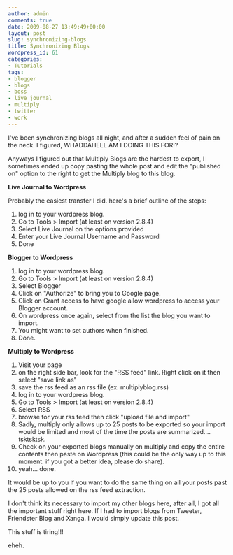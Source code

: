 ```yaml
---
author: admin
comments: true
date: 2009-08-27 13:49:49+00:00
layout: post
slug: synchronizing-blogs
title: Synchronizing Blogs
wordpress_id: 61
categories:
- Tutorials
tags:
- blogger
- blogs
- boss
- live journal
- multiply
- twitter
- work
---
```


I've been synchronizing blogs all night, and after a sudden feel of pain on the neck. I figured, WHADDAHELL AM I DOING THIS FOR!?

Anyways I figured out that Multiply Blogs are the hardest to export, I sometimes ended up copy pasting the whole post and edit the "published on" option to the right to get the Multiply blog to this blog.

**Live Journal to Wordpress**

Probably the easiest transfer I did. here's a brief outline of the steps:

1. log in to your wordpress blog.
2. Go to Tools > Import (at least on version 2.8.4)
3. Select Live Journal on the options provided
4. Enter your Live Journal Username and Password
5. Done

**Blogger to Wordpress**

1. log in to your wordpress blog.
2. Go to Tools > Import (at least on version 2.8.4)
3. Select Blogger
4. Click on "Authorize" to bring you to Google page.
5. Click on Grant access to have google allow wordpress to access your Blogger account.
6. On wordpress once again, select from the list the blog you want to import.
7. You might want to set authors when finished.
8. Done.

**Multiply to Wordpress**

1. Visit your page
2. on the right side bar, look for the "RSS feed" link. Right click on it then  select "save link as"
3. save the rss feed as an rss file (ex. multiplyblog.rss)
4. log in to your wordpress blog.
5. Go to Tools > Import (at least on version 2.8.4)
6. Select RSS
7. browse for your rss feed then click "upload file and import"
8. Sadly, multiply only allows up to 25 posts to be exported so your import would be limited and most of the time the posts are summarized.... tsktsktsk.
9. Check on your exported blogs manually on multiply and copy the entire contents then paste on Wordpress (this could be the only way up to this moment. if you got a better idea, please do share).
10. yeah... done.

It would be up to you if you want to do the same thing on all your posts past the 25 posts allowed on the rss feed extraction.

I don't think its necessary to import my other blogs here, after all, I got all the important stuff right here. If I had to import blogs from Tweeter, Friendster Blog and Xanga. I would simply update this post.

This stuff is tiring!!!

eheh.
